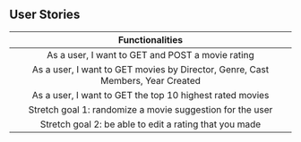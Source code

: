 ## User Stories 

| Functionalities | 
|:---: |
| As a user, I want to GET and POST a movie rating | 
| As a user, I want to GET movies by Director, Genre, Cast Members, Year Created |
| As a user, I want to GET the top 10 highest rated movies |
| Stretch goal 1: randomize a movie suggestion for the user |
| Stretch goal 2: be able to edit a rating that you made |
